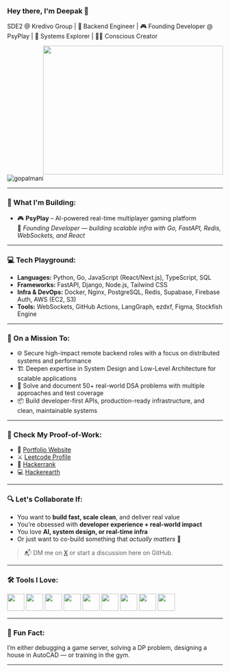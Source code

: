 ### Hey there, I'm Deepak 👋  
SDE2 @ Kredivo Group | 🚀 Backend Engineer | 🎮 Founding Developer @ PsyPlay | 🧠 Systems Explorer | 🧘‍♂️ Conscious Creator  

<img align="right" src="https://media.giphy.com/media/qgQUggAC3Pfv687qPC/giphy.gif" width="420" height="300" />

<p align="left">
  <img src="https://komarev.com/ghpvc/?username=gopalmani&label=Profile%20views&color=grey" alt="gopalmani" />
</p>

---

### 💼 What I'm Building:
- 🎮 **PsyPlay** – AI-powered real-time multiplayer gaming platform  
  🧱 *Founding Developer — building scalable infra with Go, FastAPI, Redis, WebSockets, and React*

---

### 💻 Tech Playground:
- **Languages:** Python, Go, JavaScript (React/Next.js), TypeScript, SQL  
- **Frameworks:** FastAPI, Django, Node.js, Tailwind CSS  
- **Infra & DevOps:** Docker, Nginx, PostgreSQL, Redis, Supabase, Firebase Auth, AWS (EC2, S3)  
- **Tools:** WebSockets, GitHub Actions, LangGraph, ezdxf, Figma, Stockfish Engine

---

### 🧠 On a Mission To:
- 🌐 Secure high-impact remote backend roles with a focus on distributed systems and performance
- 🏗️ Deepen expertise in System Design and Low-Level Architecture for scalable applications
- 🧪 Solve and document 50+ real-world DSA problems with multiple approaches and test coverage
- 📦 Build developer-first APIs, production-ready infrastructure, and clean, maintainable systems

---

### 🧪 Check My Proof-of-Work:
- 🧠 [Portfolio Website](https://gopalmani.github.io)
- ⚔️ [Leetcode Profile](https://leetcode.com/u/gopalmanidubey/)
- 🧪 [Hackerrank](https://www.hackerrank.com/deepakdubeygi)
- 💻 [Hackerearth](https://www.hackerearth.com/@deep186)

---

### 🔍 Let's Collaborate If:
- You want to **build fast, scale clean**, and deliver real value
- You’re obsessed with **developer experience + real-world impact**
- You love **AI, system design, or real-time infra**
- Or just want to co-build something that *actually matters* 🌱

> 📬 DM me on [X](https://x.com/deeep8o) or start a discussion here on GitHub.

---

### 🛠️ Tools I Love:

<code><img height="40" src="https://cdn.jsdelivr.net/gh/gopalmani/GitHub_files/python.png"></code>
<code><img height="40" src="https://cdn.jsdelivr.net/gh/gopalmani/GitHub_files/go.png"></code>
<code><img height="40" src="https://cdn.jsdelivr.net/gh/gopalmani/GitHub_files/react.png"></code>
<code><img height="40" src="https://cdn.jsdelivr.net/gh/gopalmani/GitHub_files/fastapi.png"></code>
<code><img height="40" src="https://cdn.jsdelivr.net/gh/gopalmani/GitHub_files/postgres.png"></code>
<code><img height="40" src="https://cdn.jsdelivr.net/gh/gopalmani/GitHub_files/redis.png"></code>
<code><img height="40" src="https://cdn.jsdelivr.net/gh/gopalmani/GitHub_files/docker.png"></code>
<code><img height="40" src="https://cdn.jsdelivr.net/gh/gopalmani/GitHub_files/firebase.png"></code>
<code><img height="40" src="https://cdn.jsdelivr.net/gh/gopalmani/GitHub_files/aws.png"></code>

---

### 🧘 Fun Fact:
I’m either debugging a game server, solving a DP problem, designing a house in AutoCAD — or training in the gym.

---
